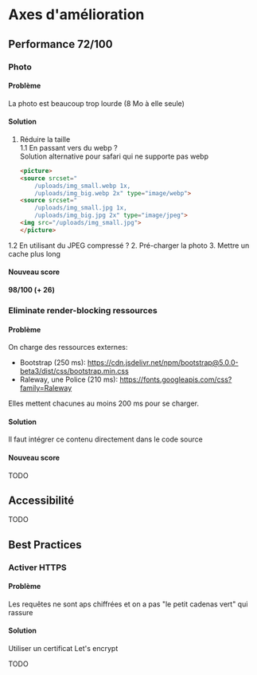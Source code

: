 # Axes d'amélioration

## Performance 72/100
### Photo
#### Problème
La photo est beaucoup trop lourde (8 Mo à elle seule)

#### Solution
1. Réduire la taille  
1.1 En passant vers du webp ?  
    Solution alternative pour safari qui ne supporte pas webp
    ```html
    <picture>
    <source srcset="
        /uploads/img_small.webp 1x,
        /uploads/img_big.webp 2x" type="image/webp">
    <source srcset="
        /uploads/img_small.jpg 1x, 
        /uploads/img_big.jpg 2x" type="image/jpeg">
    <img src="/uploads/img_small.jpg">
    </picture>
    ```

1.2 En utilisant du JPEG compressé ?
2. Pré-charger la photo
3. Mettre un cache plus long

#### Nouveau score
**98/100 (+ 26)**


### Eliminate render-blocking ressources
#### Problème
On charge des ressources externes:  
 - Bootstrap (250 ms): https://cdn.jsdelivr.net/npm/bootstrap@5.0.0-beta3/dist/css/bootstrap.min.css
 - Raleway, une Police (210 ms): https://fonts.googleapis.com/css?family=Raleway

Elles mettent chacunes au moins 200 ms pour se charger.

#### Solution
Il faut intégrer ce contenu directement dans le code source

#### Nouveau score
TODO

## Accessibilité
TODO

## Best Practices
### Activer HTTPS
#### Problème
Les requêtes ne sont aps chiffrées et on a pas "le petit cadenas vert" qui rassure

#### Solution
Utiliser un certificat Let's encrypt

TODO

